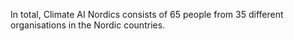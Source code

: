 In total, Climate AI Nordics consists of 65 people from 35 different organisations in <span title="We don&#39;t have a strict requirement for our members to be affiliated with a Nordic institution, neighbours are welcome! Hoever, the content and the events in this network will be based in the Nordic countries.">the Nordic countries.</span>
